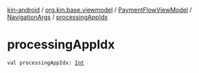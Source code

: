 [kin-android](../../../index.md) / [org.kin.base.viewmodel](../../index.md) / [PaymentFlowViewModel](../index.md) / [NavigationArgs](index.md) / [processingAppIdx](./processing-app-idx.md)

# processingAppIdx

`val processingAppIdx: `[`Int`](https://kotlinlang.org/api/latest/jvm/stdlib/kotlin/-int/index.html)